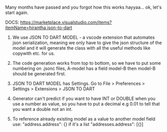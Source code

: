 Many months have passed and you forgot how this works hayyaa...
ok, let's start again.

DOCS:
https://marketplace.visualstudio.com/items?itemName=hirantha.json-to-dart

1. We use JSON TO DART MODEL - a vscode extension that automates json serialization, meaning
we only have to give the json structure of the model and it will generate the class with all the
useful methods like copywith etc. for us.

2. The code generation works from top to bottom, so we have to put some numbering on .jsonc files,
A-model has a field model-B then model-B should be generated first.

3. JSON TO DART MODEL has Settings. Go to File > Preferences > Settings > Extensions > JSON TO DART 

4. Generator can't predict if you want to have INT or DOUBLE when you use a number as value, 
so you have to put a decimal e.g 0.01 to tell that you want a double not an int.

5. To reference already existing model as a value to another model field use:
"address.address": {}
if it's a list
"addresses.address": [{}]

